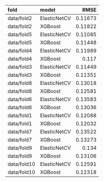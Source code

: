 | fold        | model        |    RMSE |
|:------------|:-------------|--------:|
| data/fold2  | ElasticNetCV | 0.11673 |
| data/fold2  | XGBoost      | 0.11822 |
| data/fold5  | ElasticNetCV | 0.11085 |
| data/fold5  | XGBoost      | 0.11448 |
| data/fold4  | ElasticNetCV | 0.11989 |
| data/fold4  | XGBoost      | 0.117   |
| data/fold3  | ElasticNetCV | 0.11449 |
| data/fold3  | XGBoost      | 0.11351 |
| data/fold8  | ElasticNetCV | 0.13018 |
| data/fold8  | XGBoost      | 0.12581 |
| data/fold6  | ElasticNetCV | 0.13583 |
| data/fold6  | XGBoost      | 0.13036 |
| data/fold1  | ElasticNetCV | 0.12088 |
| data/fold1  | XGBoost      | 0.12032 |
| data/fold7  | ElasticNetCV | 0.13522 |
| data/fold7  | XGBoost      | 0.13273 |
| data/fold9  | ElasticNetCV | 0.134   |
| data/fold9  | XGBoost      | 0.13106 |
| data/fold10 | ElasticNetCV | 0.12591 |
| data/fold10 | XGBoost      | 0.12318 |